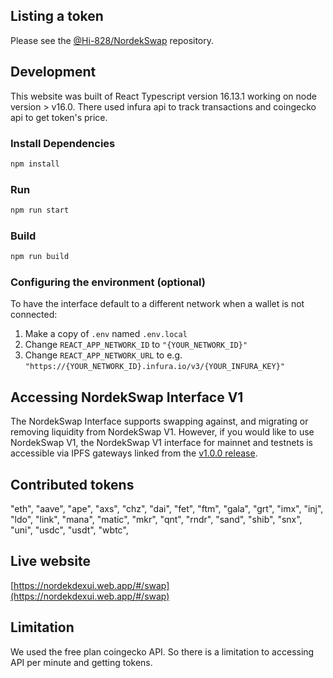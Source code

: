 ## Listing a token

Please see the
[@Hi-828/NordekSwap](https://github.com/Hi-828/NordekSwap) 
repository.

## Development

This website was built of React Typescript version 16.13.1 working on node version > v16.0.
There used infura api to track transactions and coingecko api to get token's price. 


### Install Dependencies

```bash
npm install
```

### Run

```bash
npm run start
```
### Build

```bash
npm run build
```

### Configuring the environment (optional)

To have the interface default to a different network when a wallet is not connected:

1. Make a copy of `.env` named `.env.local`
2. Change `REACT_APP_NETWORK_ID` to `"{YOUR_NETWORK_ID}"`
3. Change `REACT_APP_NETWORK_URL` to e.g. `"https://{YOUR_NETWORK_ID}.infura.io/v3/{YOUR_INFURA_KEY}"` 

## Accessing NordekSwap Interface V1

The NordekSwap Interface supports swapping against, and migrating or removing liquidity from NordekSwap V1. However,
if you would like to use NordekSwap V1, the NordekSwap V1 interface for mainnet and testnets is accessible via IPFS gateways 
linked from the [v1.0.0 release](https://nordekdexui.web.app).

## Contributed tokens

"eth", "aave", "ape", "axs", "chz", "dai", "fet", "ftm", "gala", "grt", "imx", "inj", "ldo", "link", "mana", "matic", "mkr", "qnt", "rndr", "sand", "shib", "snx", "uni", "usdc", "usdt", "wbtc",

## Live website

[https://nordekdexui.web.app/#/swap](https://nordekdexui.web.app/#/swap)

## Limitation

We used the free plan coingecko API. So there is a limitation to accessing API per minute and getting tokens.